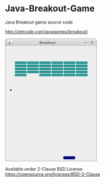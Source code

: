 # Java-Breakout-Game
Java Breakout game source code

http://zetcode.com/javagames/breakout/

![Breakout game screenshot](breakout_game.png)

Available under 2-Clause BSD License https://opensource.org/licenses/BSD-2-Clause
